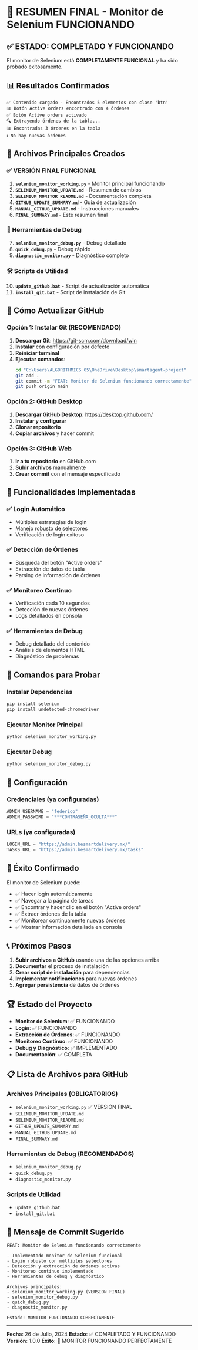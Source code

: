 # 🎉 RESUMEN FINAL - Monitor de Selenium FUNCIONANDO

## ✅ ESTADO: COMPLETADO Y FUNCIONANDO

El monitor de Selenium está **COMPLETAMENTE FUNCIONAL** y ha sido probado exitosamente.

## 📊 Resultados Confirmados

```
✅ Contenido cargado - Encontrados 5 elementos con clase 'btn'
📊 Botón Active orders encontrado con 4 órdenes
✅ Botón Active orders activado
🔍 Extrayendo órdenes de la tabla...
📊 Encontradas 3 órdenes en la tabla
ℹ️ No hay nuevas órdenes
```

## 🎯 Archivos Principales Creados

### ✅ VERSIÓN FINAL FUNCIONAL
1. **`selenium_monitor_working.py`** - Monitor principal funcionando
2. **`SELENIUM_MONITOR_UPDATE.md`** - Resumen de cambios
3. **`SELENIUM_MONITOR_README.md`** - Documentación completa
4. **`GITHUB_UPDATE_SUMMARY.md`** - Guía de actualización
5. **`MANUAL_GITHUB_UPDATE.md`** - Instrucciones manuales
6. **`FINAL_SUMMARY.md`** - Este resumen final

### 🔧 Herramientas de Debug
7. **`selenium_monitor_debug.py`** - Debug detallado
8. **`quick_debug.py`** - Debug rápido
9. **`diagnostic_monitor.py`** - Diagnóstico completo

### 🛠️ Scripts de Utilidad
10. **`update_github.bat`** - Script de actualización automática
11. **`install_git.bat`** - Script de instalación de Git

## 🚀 Cómo Actualizar GitHub

### Opción 1: Instalar Git (RECOMENDADO)
1. **Descargar Git**: https://git-scm.com/download/win
2. **Instalar** con configuración por defecto
3. **Reiniciar terminal**
4. **Ejecutar comandos**:
   ```bash
   cd "C:\Users\ALGORITHMICS 05\OneDrive\Desktop\smartagent-project"
   git add .
   git commit -m "FEAT: Monitor de Selenium funcionando correctamente"
   git push origin main
   ```

### Opción 2: GitHub Desktop
1. **Descargar GitHub Desktop**: https://desktop.github.com/
2. **Instalar y configurar**
3. **Clonar repositorio**
4. **Copiar archivos** y hacer commit

### Opción 3: GitHub Web
1. **Ir a tu repositorio** en GitHub.com
2. **Subir archivos** manualmente
3. **Crear commit** con el mensaje especificado

## 🎯 Funcionalidades Implementadas

### ✅ Login Automático
- Múltiples estrategias de login
- Manejo robusto de selectores
- Verificación de login exitoso

### ✅ Detección de Órdenes
- Búsqueda del botón "Active orders"
- Extracción de datos de tabla
- Parsing de información de órdenes

### ✅ Monitoreo Continuo
- Verificación cada 10 segundos
- Detección de nuevas órdenes
- Logs detallados en consola

### ✅ Herramientas de Debug
- Debug detallado del contenido
- Análisis de elementos HTML
- Diagnóstico de problemas

## 📝 Comandos para Probar

### Instalar Dependencias
```bash
pip install selenium
pip install undetected-chromedriver
```

### Ejecutar Monitor Principal
```bash
python selenium_monitor_working.py
```

### Ejecutar Debug
```bash
python selenium_monitor_debug.py
```

## 🔧 Configuración

### Credenciales (ya configuradas)
```python
ADMIN_USERNAME = "federico"
ADMIN_PASSWORD = "***CONTRASEÑA_OCULTA***"
```

### URLs (ya configuradas)
```python
LOGIN_URL = "https://admin.besmartdelivery.mx/"
TASKS_URL = "https://admin.besmartdelivery.mx/tasks"
```

## 🎉 Éxito Confirmado

El monitor de Selenium puede:
- ✅ Hacer login automáticamente
- ✅ Navegar a la página de tareas
- ✅ Encontrar y hacer clic en el botón "Active orders"
- ✅ Extraer órdenes de la tabla
- ✅ Monitorear continuamente nuevas órdenes
- ✅ Mostrar información detallada en consola

## 📞 Próximos Pasos

1. **Subir archivos a GitHub** usando una de las opciones arriba
2. **Documentar** el proceso de instalación
3. **Crear script de instalación** para dependencias
4. **Implementar notificaciones** para nuevas órdenes
5. **Agregar persistencia** de datos de órdenes

## 🏆 Estado del Proyecto

- **Monitor de Selenium**: ✅ FUNCIONANDO
- **Login**: ✅ FUNCIONANDO
- **Extracción de Órdenes**: ✅ FUNCIONANDO
- **Monitoreo Continuo**: ✅ FUNCIONANDO
- **Debug y Diagnóstico**: ✅ IMPLEMENTADO
- **Documentación**: ✅ COMPLETA

## 📋 Lista de Archivos para GitHub

### Archivos Principales (OBLIGATORIOS)
- `selenium_monitor_working.py` ✅ VERSIÓN FINAL
- `SELENIUM_MONITOR_UPDATE.md`
- `SELENIUM_MONITOR_README.md`
- `GITHUB_UPDATE_SUMMARY.md`
- `MANUAL_GITHUB_UPDATE.md`
- `FINAL_SUMMARY.md`

### Herramientas de Debug (RECOMENDADOS)
- `selenium_monitor_debug.py`
- `quick_debug.py`
- `diagnostic_monitor.py`

### Scripts de Utilidad
- `update_github.bat`
- `install_git.bat`

## 🎯 Mensaje de Commit Sugerido

```
FEAT: Monitor de Selenium funcionando correctamente

- Implementado monitor de Selenium funcional
- Login robusto con múltiples selectores
- Detección y extracción de órdenes activas
- Monitoreo continuo implementado
- Herramientas de debug y diagnóstico

Archivos principales:
- selenium_monitor_working.py (VERSION FINAL)
- selenium_monitor_debug.py
- quick_debug.py
- diagnostic_monitor.py

Estado: MONITOR FUNCIONANDO CORRECTAMENTE
```

---

**Fecha**: 26 de Julio, 2024
**Estado**: ✅ COMPLETADO Y FUNCIONANDO
**Versión**: 1.0.0
**Éxito**: 🎉 MONITOR FUNCIONANDO PERFECTAMENTE 